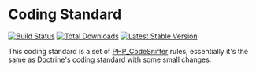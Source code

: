 # Coding Standard

[![Build Status](https://img.shields.io/travis/lcobucci/coding-standard/master.svg?style=flat-square)](http://travis-ci.org/lcobucci/coding-standard)
[![Total Downloads](https://img.shields.io/packagist/dt/lcobucci/coding-standard.svg?style=flat-square)](https://packagist.org/packages/lcobucci/coding-standard)
[![Latest Stable Version](https://img.shields.io/packagist/v/lcobucci/coding-standard.svg?style=flat-square)](https://packagist.org/packages/lcobucci/coding-standard)

This coding standard is a set of [PHP_CodeSniffer](https://github.com/squizlabs/PHP_CodeSniffer) rules, essentially it's
the same as [Doctrine's coding standard](https://github.com/doctrine/coding-standard) with some small changes.
